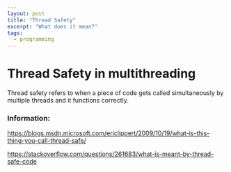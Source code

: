 ```yaml
---
layout: post
title: "Thread Safety"
excerpt: "What does it mean?"
tags:
  - programming
---
```


# Thread Safety in multithreading

Thread safety refers to when a piece of code gets called simultaneously by multiple threads and it functions correctly.

### Information:

https://blogs.msdn.microsoft.com/ericlippert/2009/10/19/what-is-this-thing-you-call-thread-safe/

https://stackoverflow.com/questions/261683/what-is-meant-by-thread-safe-code
